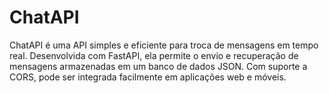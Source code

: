 # ChatAPI
ChatAPI é uma API simples e eficiente para troca de mensagens em tempo real. Desenvolvida com FastAPI, ela permite o envio e recuperação de mensagens armazenadas em um banco de dados JSON. Com suporte a CORS, pode ser integrada facilmente em aplicações web e móveis.
